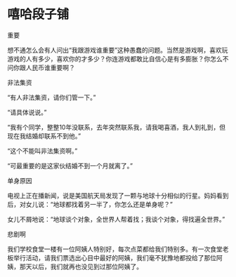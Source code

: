 # 嘻哈段子铺

重要 

想不通怎么会有人问出“我跟游戏谁重要”这种愚蠢的问题。当然是游戏啊，喜欢玩游戏的人有多少，喜欢你的才多少？你连游戏都敢比自信心是有多膨胀？你怎么不问你跟人民币谁重要啊？ 

非法集资 

“有人非法集资，请你们管一下。” 

“请具体说说。” 

“我有个同学，整整10年没联系，去年突然联系我，请我喝喜酒，我人到礼到，但现在我结婚却联系不到他。” 

“这个不能叫非法集资啊。” 

“可最重要的是这家伙结婚不到一个月就离了。” 

单身原因 

电视上正在播新闻，说是美国航天局发现了一颗与地球十分相似的行星。妈妈看到后，对女儿说：“地球都找着另一半了，你怎么还是单身呢？” 

女儿不屑地说：“地球谈个对象，全世界人帮着找；我谈个对象，得找遍全世界。” 

悲剧啊 

我们学校食堂一楼有一位阿姨人特别好，每次点菜都给我们特别多。有一次食堂老板举行活动，请我们票选出心目中最好的阿姨，我们毫不犹豫地都投给了那位阿姨，那天以后，我们就再也没见到过那位阿姨了。
